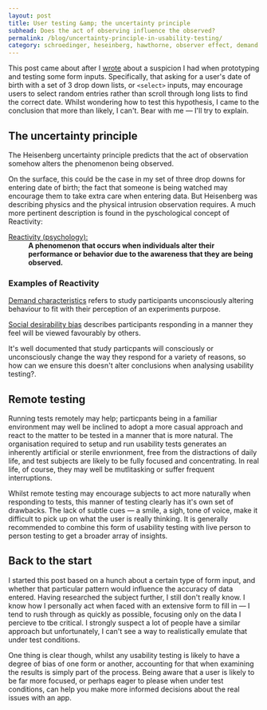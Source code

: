 ```yaml
---
layout: post
title: User testing &amp; the uncertainty principle 
subhead: Does the act of observing influence the observed?
permalink: /blog/uncertainty-principle-in-usability-testing/
category: schroedinger, heseinberg, hawthorne, observer effect, demand characteristics
---
```




This post came about after I <a href="/work/better-form-inputs/#date-drop-downs">wrote</a> about a suspicion I had when  prototyping and testing some form inputs. Specifically, that asking for a user&#39;s date of birth with a set of 3 drop down lists, or  <code and class="inline">&lt;select&gt;</code> inputs, may encourage users to select random entries rather than   scroll through long lists to find the correct date. Whilst wondering how to test this hypothesis, I came to the conclusion that more than likely, I can&#39;t. Bear with me &mdash; I&#39;ll try to explain.


## The uncertainty principle

<!-- figure class="callout content--figure">
            <img src="/blog/images/walt.jpg" alt="Walt" class="centred">
            <figcaption>This picture isn&#39;t as relevant as I first thought, so I&#39;m not going to use it.</figcaption>
</figure -->
The Heisenberg uncertainty principle predicts that the act of observation somehow alters the phenomenon being observed.

On the surface, this could be the case in my set of three drop downs for entering date of birth; the fact that someone is being watched may encourage them to take extra care when entering data. But Heisenberg was describing  physics and the physical intrusion observation requires. A much more pertinent description is found in the pyschological concept of Reactivity:

<dl class="callout callout__definition  callout--full callout--large">
   <dt><a href="http://en.wikipedia.org/wiki/Reactivity_(psychology)">Reactivity (psychology):</a></dt>
   <dd><strong>A phenomenon that occurs when individuals alter their performance or behavior due to the awareness that they are being observed.</strong></dd>
</dl>

<aside class="callout"><h3 class="callout--header__note">Examples of Reactivity</h3><p><a href="http://en.wikipedia.org/wiki/Demand_characteristics">Demand characteristics</a> refers to study participants unconsciously altering  behaviour to fit with their perception of an experiments purpose. </p><p><a href="http://en.wikipedia.org/wiki/Social_desirability_bias">Social desirability bias</a> describes participants responding in a manner they feel will be viewed favourably by others. </p></aside>

It&#39;s well documented that study particpants will consciously or unconsciously change the way they respond for a variety of reasons, so how can we ensure this doesn&#39;t alter conclusions when analysing usability testing?.

## Remote testing

Running tests remotely may help; particpants being in a familiar environment may well be inclined to adopt a more casual approach and react to the matter to be tested in a manner that is more natural. The organisation required to setup and run usability tests generates an inherently artificial or sterile envrionment, free from the distractions of daily life, and  test subjects are likely to be fully focused and concentrating. In real life, of course, they may well be mutlitasking or suffer frequent interruptions.


Whilst remote testing may encourage subjects to act more naturally when responding to tests, this manner of testing clearly has it&#39;s own set of drawbacks. The lack of subtle cues &mdash; a smile, a sigh, tone of voice, make it difficult to pick up on what the user is really thinking. It is generally recommended to combine this form of usability testing with live person to person testing to get a broader array of insights.

## Back to the start

I started this post based on a hunch about a certain type of form input, and whether that particular pattern would influence the accuracy of data entered. Having researched the subject further, I still don&#39;t really know. I know how I personally act when faced with an extensive form to fill in &mdash; I tend to rush through as quickly as possible, focusing only on the data I percieve to tbe critical.  I strongly suspect a lot of people have a similar approach but unfortunately, I can&#39;t see a way to realistically emulate that under test conditions. 

One thing is clear though, whilst any usability testing is likely to have a degree of bias of one form or another,  accounting for that when examining the results is simply part of the process. Being aware that a user is likely to be far more focused, or perhaps eager to please  when under test conditions,  can help you make more informed decisions about the real issues with an app.







 









